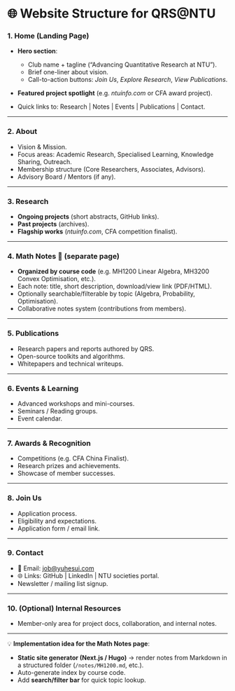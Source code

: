 
# 🌐 **Website Structure for QRS\@NTU**

### **1. Home (Landing Page)**

* **Hero section**:

  * Club name + tagline (“Advancing Quantitative Research at NTU”).
  * Brief one-liner about vision.
  * Call-to-action buttons: *Join Us*, *Explore Research*, *View Publications*.
* **Featured project spotlight** (e.g. *ntuinfo.com* or CFA award project).
* Quick links to: Research | Notes | Events | Publications | Contact.

---

### **2. About**

* Vision & Mission.
* Focus areas: Academic Research, Specialised Learning, Knowledge Sharing, Outreach.
* Membership structure (Core Researchers, Associates, Advisors).
* Advisory Board / Mentors (if any).

---

### **3. Research**

* **Ongoing projects** (short abstracts, GitHub links).
* **Past projects** (archives).
* **Flagship works** (*ntuinfo.com*, CFA competition finalist).

---

### **4. Math Notes 📘** (separate page)

* **Organized by course code** (e.g. MH1200 Linear Algebra, MH3200 Convex Optimisation, etc.).
* Each note: title, short description, download/view link (PDF/HTML).
* Optionally searchable/filterable by topic (Algebra, Probability, Optimisation).
* Collaborative notes system (contributions from members).

---

### **5. Publications**

* Research papers and reports authored by QRS.
* Open-source toolkits and algorithms.
* Whitepapers and technical writeups.

---

### **6. Events & Learning**

* Advanced workshops and mini-courses.
* Seminars / Reading groups.
* Event calendar.

---

### **7. Awards & Recognition**

* Competitions (e.g. CFA China Finalist).
* Research prizes and achievements.
* Showcase of member successes.

---

### **8. Join Us**

* Application process.
* Eligibility and expectations.
* Application form / email link.

---

### **9. Contact**

* 📧 Email: [job@yuhesui.com](mailto:job@yuhesui.com)
* 🌐 Links: GitHub | LinkedIn | NTU societies portal.
* Newsletter / mailing list signup.

---

### **10. (Optional) Internal Resources**

* Member-only area for project docs, collaboration, and internal notes.

---

💡 **Implementation idea for the Math Notes page**:

* **Static site generator (Next.js / Hugo)** → render notes from Markdown in a structured folder (`/notes/MH1200.md`, etc.).
* Auto-generate index by course code.
* Add **search/filter bar** for quick topic lookup.
